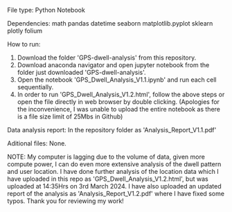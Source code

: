 File type: 
Python Notebook

Dependencies:
math
pandas
datetime
seaborn
matplotlib.pyplot
sklearn
plotly
folium

How to run:
1) Download the folder 'GPS-dwell-analysis' from this repository.
2) Download anaconda navigator and open jupyter notebook from the folder just downloaded 'GPS-dwell-analysis'.
3) Open the notebook 'GPS_Dwell_Analysis_V1.1.ipynb' and run each cell sequentially.
4) In order to run 'GPS_Dwell_Analysis_V1.2.html', follow the above steps or open the file directly in web browser by double clicking. (Apologies for the inconvenience, I was unable to upload the entire notebook as there is a file size limit of 25Mbs in Github)

Data analysis report:
In the repository folder as 'Analysis_Report_V1.1.pdf'

Aditional files:
None.

NOTE:
My computer is lagging due to the volume of data, given more compute power, I can do even more extensive analysis of the dwell pattern and user location.
I have done further analysis of the location data which I have uploaded in this repo as 'GPS_Dwell_Analysis_V1.2.html', but was uploaded at 14:35Hrs on 3rd March 2024.
I have also uploaded an updated report of the analysis as 'Analysis_Report_V1.2.pdf' where I have fixed some typos.
Thank you for reviewing my work!
